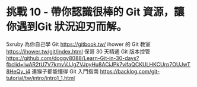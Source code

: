 # 挑戰 10 - 帶你認識很棒的 Git 資源，讓你遇到Git 狀況迎刃而解。


5xruby 為你自己學 Git 
https://gitbook.tw/
ihower 的 Git 教室
https://ihower.tw/git/index.html
保哥 30 天精通 Git 版本控管
https://github.com/doggy8088/Learn-Git-in-30-days?fbclid=IwAR2tU7V7kmvVJJgZVJpyHu8ACiJPk7vifaQCKULHKCUrp7OUJwT8HeQy_j4
連猴子都能懂得 Git 入門指南
https://backlog.com/git-tutorial/tw/intro/intro1_1.html



